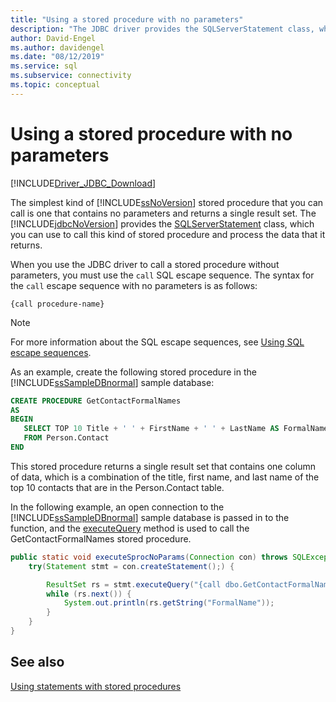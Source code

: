 ```yaml
---
title: "Using a stored procedure with no parameters"
description: "The JDBC driver provides the SQLServerStatement class, which can be used to call stored procedures that take no parameters and process the data that it returns."
author: David-Engel
ms.author: davidengel
ms.date: "08/12/2019"
ms.service: sql
ms.subservice: connectivity
ms.topic: conceptual
---
```


# Using a stored procedure with no parameters

[!INCLUDE[Driver_JDBC_Download](../../includes/driver_jdbc_download.md)]

The simplest kind of [!INCLUDE[ssNoVersion](../../includes/ssnoversion-md.md)] stored procedure that you can call is one that contains no parameters and returns a single result set. The [!INCLUDE[jdbcNoVersion](../../includes/jdbcnoversion_md.md)] provides the [SQLServerStatement](reference/sqlserverstatement-class.md) class, which you can use to call this kind of stored procedure and process the data that it returns.

When you use the JDBC driver to call a stored procedure without parameters, you must use the `call` SQL escape sequence. The syntax for the `call` escape sequence with no parameters is as follows:

`{call procedure-name}`

> [!NOTE]  
> For more information about the SQL escape sequences, see [Using SQL escape sequences](using-sql-escape-sequences.md).

As an example, create the following stored procedure in the [!INCLUDE[ssSampleDBnormal](../../includes/sssampledbnormal-md.md)] sample database:

```sql
CREATE PROCEDURE GetContactFormalNames
AS  
BEGIN  
   SELECT TOP 10 Title + ' ' + FirstName + ' ' + LastName AS FormalName
   FROM Person.Contact  
END  
```

This stored procedure returns a single result set that contains one column of data, which is a combination of the title, first name, and last name of the top 10 contacts that are in the Person.Contact table.

In the following example, an open connection to the [!INCLUDE[ssSampleDBnormal](../../includes/sssampledbnormal-md.md)] sample database is passed in to the function, and the [executeQuery](reference/executequery-method-sqlserverstatement.md) method is used to call the GetContactFormalNames stored procedure.

```java
public static void executeSprocNoParams(Connection con) throws SQLException {  
    try(Statement stmt = con.createStatement();) {  

        ResultSet rs = stmt.executeQuery("{call dbo.GetContactFormalNames}");  
        while (rs.next()) {  
            System.out.println(rs.getString("FormalName"));  
        }  
    }  
}
```

## See also

[Using statements with stored procedures](using-statements-with-stored-procedures.md)
